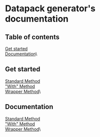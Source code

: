 # Datapack generator's documentation

## Table of contents
[Get started](#)\
[Documentation](#)\

## Get started

[Standard Method](/normal/getting-started)\
["With" Method](/with/getting-started)\
[Wrapper Method](/wrapper/getting-started)\

## Documentation
[Standard Method](/normal/index)\
["With" Method](/normal/index)\
[Wrapper Method](/normal/index)\

